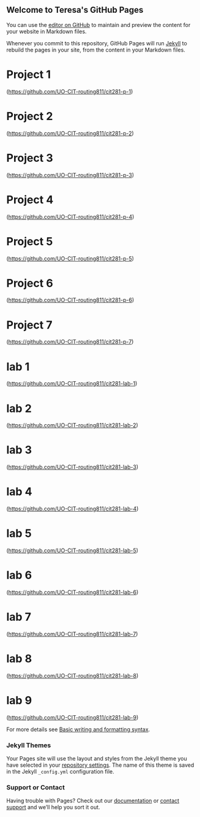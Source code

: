 ## Welcome to Teresa's GitHub Pages

You can use the [editor on GitHub](https://github.com/routing811/teresat.github.io/edit/main/README.md) to maintain and preview the content for your website in Markdown files.

Whenever you commit to this repository, GitHub Pages will run [Jekyll](https://jekyllrb.com/) to rebuild the pages in your site, from the content in your Markdown files.


# Project 1
(https://github.com/UO-CIT-routing811/cit281-p-1)
# Project 2
(https://github.com/UO-CIT-routing811/cit281-p-2)
# Project 3
(https://github.com/UO-CIT-routing811/cit281-p-3)
# Project 4
(https://github.com/UO-CIT-routing811/cit281-p-4)
# Project 5
(https://github.com/UO-CIT-routing811/cit281-p-5)
# Project 6
(https://github.com/UO-CIT-routing811/cit281-p-6)
# Project 7
(https://github.com/UO-CIT-routing811/cit281-p-7)

# lab 1
(https://github.com/UO-CIT-routing811/cit281-lab-1)
# lab 2
(https://github.com/UO-CIT-routing811/cit281-lab-2)
# lab 3
(https://github.com/UO-CIT-routing811/cit281-lab-3)
# lab 4
(https://github.com/UO-CIT-routing811/cit281-lab-4)
# lab 5
(https://github.com/UO-CIT-routing811/cit281-lab-5)
# lab 6
(https://github.com/UO-CIT-routing811/cit281-lab-6)
# lab 7
(https://github.com/UO-CIT-routing811/cit281-lab-7)
# lab 8
(https://github.com/UO-CIT-routing811/cit281-lab-8)
# lab 9
(https://github.com/UO-CIT-routing811/cit281-lab-9)




For more details see [Basic writing and formatting syntax](https://docs.github.com/en/github/writing-on-github/getting-started-with-writing-and-formatting-on-github/basic-writing-and-formatting-syntax).

### Jekyll Themes

Your Pages site will use the layout and styles from the Jekyll theme you have selected in your [repository settings](https://github.com/routing811/teresat.github.io/settings/pages). The name of this theme is saved in the Jekyll `_config.yml` configuration file.

### Support or Contact

Having trouble with Pages? Check out our [documentation](https://docs.github.com/categories/github-pages-basics/) or [contact support](https://support.github.com/contact) and we’ll help you sort it out.
